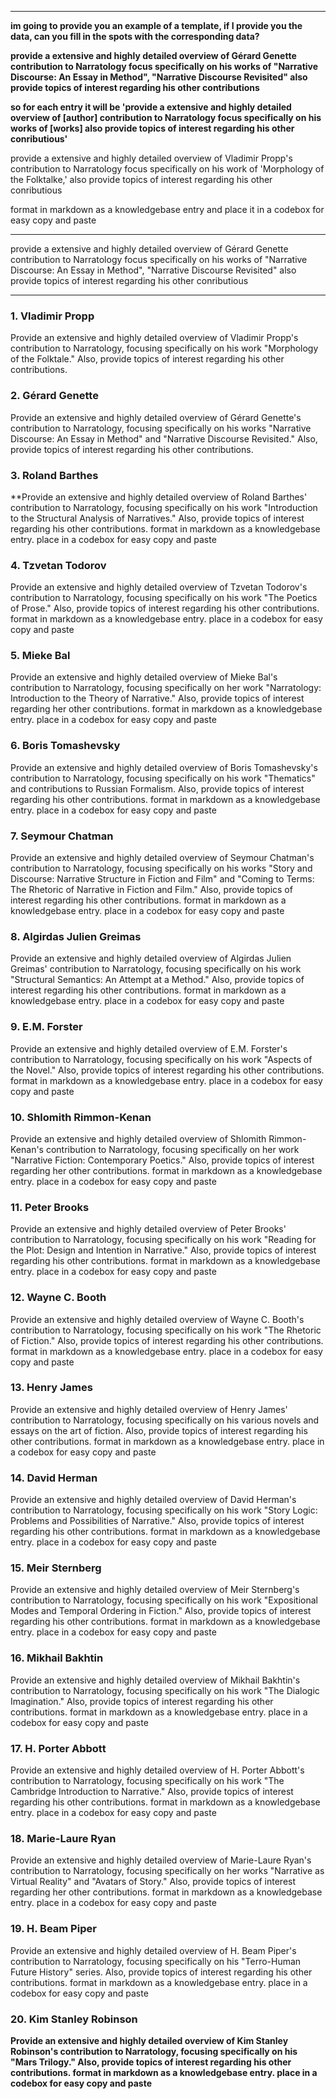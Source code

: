 
---

**im going to provide you an example of a template, if I provide you the data, can you fill in the spots with the corresponding data?**

**provide a extensive and highly detailed overview of Gérard Genette contribution to Narratology focus specifically on his works of "Narrative Discourse: An Essay in Method", "Narrative Discourse Revisited" also provide topics of interest regarding his other contributions**

**so for each entry it will be 'provide a extensive and highly detailed overview of [author] contribution to Narratology focus specifically on his works of [works] also provide topics of interest regarding his other conributious'**



provide a extensive and highly detailed overview of Vladimir Propp's contribution to Narratology focus specifically on his work of 'Morphology of the Folktalke,' also provide topics of interest regarding his other conributious


format in markdown as a knowledgebase entry and place it in a codebox for easy copy and paste

---



provide a extensive and highly detailed overview of Gérard Genette
contribution to Narratology focus specifically on his works of
"Narrative Discourse: An Essay in Method", "Narrative Discourse Revisited" also provide topics of interest regarding his other conributious


---

### 1. Vladimir Propp
Provide an extensive and highly detailed overview of Vladimir Propp's contribution to Narratology, focusing specifically on his work "Morphology of the Folktale." Also, provide topics of interest regarding his other contributions.

### 2. Gérard Genette
Provide an extensive and highly detailed overview of Gérard Genette's contribution to Narratology, focusing specifically on his works "Narrative Discourse: An Essay in Method" and "Narrative Discourse Revisited." Also, provide topics of interest regarding his other contributions.

### 3. Roland Barthes
**Provide an extensive and highly detailed overview of Roland Barthes' contribution to Narratology, focusing specifically on his work "Introduction to the Structural Analysis of Narratives." Also, provide topics of interest regarding his other contributions. format in markdown as a knowledgebase entry. place in a codebox for easy copy and paste

### 4. Tzvetan Todorov
Provide an extensive and highly detailed overview of Tzvetan Todorov's contribution to Narratology, focusing specifically on his work "The Poetics of Prose." Also, provide topics of interest regarding his other contributions. format in markdown as a knowledgebase entry. place in a codebox for easy copy and paste 

### 5. Mieke Bal
Provide an extensive and highly detailed overview of Mieke Bal's contribution to Narratology, focusing specifically on her work "Narratology: Introduction to the Theory of Narrative." Also, provide topics of interest regarding her other contributions. format in markdown as a knowledgebase entry. place in a codebox for easy copy and paste

### 6. Boris Tomashevsky
Provide an extensive and highly detailed overview of Boris Tomashevsky's contribution to Narratology, focusing specifically on his work "Thematics" and contributions to Russian Formalism. Also, provide topics of interest regarding his other contributions. format in markdown as a knowledgebase entry. place in a codebox for easy copy and paste

### 7. Seymour Chatman
Provide an extensive and highly detailed overview of Seymour Chatman's contribution to Narratology, focusing specifically on his works "Story and Discourse: Narrative Structure in Fiction and Film" and "Coming to Terms: The Rhetoric of Narrative in Fiction and Film." Also, provide topics of interest regarding his other contributions. format in markdown as a knowledgebase entry. place in a codebox for easy copy and paste

### 8. Algirdas Julien Greimas
Provide an extensive and highly detailed overview of Algirdas Julien Greimas' contribution to Narratology, focusing specifically on his work "Structural Semantics: An Attempt at a Method." Also, provide topics of interest regarding his other contributions. format in markdown as a knowledgebase entry. place in a codebox for easy copy and paste

### 9. E.M. Forster
Provide an extensive and highly detailed overview of E.M. Forster's contribution to Narratology, focusing specifically on his work "Aspects of the Novel." Also, provide topics of interest regarding his other contributions. format in markdown as a knowledgebase entry. place in a codebox for easy copy and paste

### 10. Shlomith Rimmon-Kenan
Provide an extensive and highly detailed overview of Shlomith Rimmon-Kenan's contribution to Narratology, focusing specifically on her work "Narrative Fiction: Contemporary Poetics." Also, provide topics of interest regarding her other contributions. format in markdown as a knowledgebase entry. place in a codebox for easy copy and paste

### 11. Peter Brooks
Provide an extensive and highly detailed overview of Peter Brooks' contribution to Narratology, focusing specifically on his work "Reading for the Plot: Design and Intention in Narrative." Also, provide topics of interest regarding his other contributions. format in markdown as a knowledgebase entry. place in a codebox for easy copy and paste

### 12. Wayne C. Booth
Provide an extensive and highly detailed overview of Wayne C. Booth's contribution to Narratology, focusing specifically on his work "The Rhetoric of Fiction." Also, provide topics of interest regarding his other contributions. format in markdown as a knowledgebase entry. place in a codebox for easy copy and paste

### 13. Henry James
Provide an extensive and highly detailed overview of Henry James' contribution to Narratology, focusing specifically on his various novels and essays on the art of fiction. Also, provide topics of interest regarding his other contributions. format in markdown as a knowledgebase entry. place in a codebox for easy copy and paste

### 14. David Herman
Provide an extensive and highly detailed overview of David Herman's contribution to Narratology, focusing specifically on his work "Story Logic: Problems and Possibilities of Narrative." Also, provide topics of interest regarding his other contributions. format in markdown as a knowledgebase entry. place in a codebox for easy copy and paste

### 15. Meir Sternberg
Provide an extensive and highly detailed overview of Meir Sternberg's contribution to Narratology, focusing specifically on his work "Expositional Modes and Temporal Ordering in Fiction." Also, provide topics of interest regarding his other contributions. format in markdown as a knowledgebase entry. place in a codebox for easy copy and paste

### 16. Mikhail Bakhtin
Provide an extensive and highly detailed overview of Mikhail Bakhtin's contribution to Narratology, focusing specifically on his work "The Dialogic Imagination." Also, provide topics of interest regarding his other contributions. format in markdown as a knowledgebase entry. place in a codebox for easy copy and paste

### 17. H. Porter Abbott
Provide an extensive and highly detailed overview of H. Porter Abbott's contribution to Narratology, focusing specifically on his work "The Cambridge Introduction to Narrative." Also, provide topics of interest regarding his other contributions. format in markdown as a knowledgebase entry. place in a codebox for easy copy and paste

### 18. Marie-Laure Ryan
Provide an extensive and highly detailed overview of Marie-Laure Ryan's contribution to Narratology, focusing specifically on her works "Narrative as Virtual Reality" and "Avatars of Story." Also, provide topics of interest regarding her other contributions. format in markdown as a knowledgebase entry. place in a codebox for easy copy and paste

### 19. H. Beam Piper
Provide an extensive and highly detailed overview of H. Beam Piper's contribution to Narratology, focusing specifically on his "Terro-Human Future History" series. Also, provide topics of interest regarding his other contributions. format in markdown as a knowledgebase entry. place in a codebox for easy copy and paste

### 20. Kim Stanley Robinson
**Provide an extensive and highly detailed overview of Kim Stanley Robinson's contribution to Narratology, focusing specifically on his "Mars Trilogy." Also, provide topics of interest regarding his other contributions. format in markdown as a knowledgebase entry. place in a codebox for easy copy and paste**
